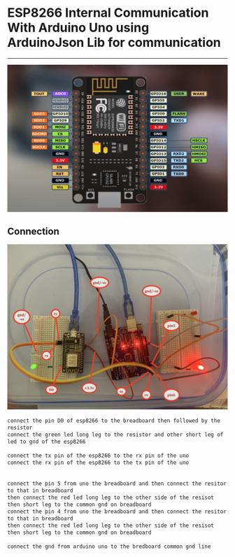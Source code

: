 # ESP8266 Internal Communication With Arduino Uno using ArduinoJson Lib for communication 

---- 
![img](https://github.com/adarshkumarsingh83/arduino/blob/master/APPLICATION/esp8266-arduino-serial-json-communication/image/ESP8266-pin-digram.png)

## Connection

![img](https://github.com/adarshkumarsingh83/arduino/blob/master/APPLICATION/esp8266-arduino-serial-json-communication/image/connection.JPG)


```connect the +3.3v and gnd/ -ve to the esp8266 3.3v and gnd pin 
connect the pin D0 of esp8266 to the breadboard then followed by the resistor 
connect the green led long leg to the resistor and other short leg of led to gnd of the esp8266 

connect the tx pin of the esp8266 to the rx pin of the uno 
connect the rx pin of the esp8266 to the tx pin of the uno 


connect the pin 5 from uno the breadboard and then connect the resitor to that in breadboard 
then connect the red led long leg to the other side of the resisot then short leg to the common gnd on breadboard 
connect the pin 4 from uno the breadboard and then connect the resitor to that in breadboard 
then connect the red led long leg to the other side of the resisot then short leg to the common gnd on breadboard 

connect the gnd from arduino uno to the bredboard common gnd line 

```


